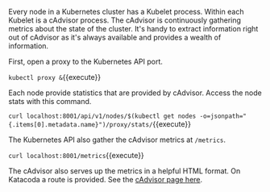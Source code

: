 Every node in a Kubernetes cluster has a Kubelet process. Within each Kubelet is a cAdvisor process. The cAdvisor is continuously gathering metrics about the state of the cluster. It's handy to extract information right out of cAdvisor as it's always available and provides a wealth of information.

First, open a proxy to the Kubernetes API port.

`kubectl proxy &`{{execute}}

Each node provide statistics that are provided by cAdvisor. Access the node stats with this command.

`curl localhost:8001/api/v1/nodes/$(kubectl get nodes -o=jsonpath="{.items[0].metadata.name}")/proxy/stats/`{{execute}}

The Kubernetes API also gather the cAdvisor metrics at `/metrics`.

`curl localhost:8001/metrics`{{execute}}

The cAdvisor also serves up the metrics in a helpful HTML format. On Katacoda a route is provided. See the [cAdvisor page here](https://[[HOST_SUBDOMAIN]]-4194-[[KATACODA_HOST]].environments.katacoda.com/).
